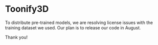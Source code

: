 # Toonify3D
To distribute pre-trained models, we are resolving license issues with the training dataset we used.
Our plan is to release our code in August.

Thank you!
